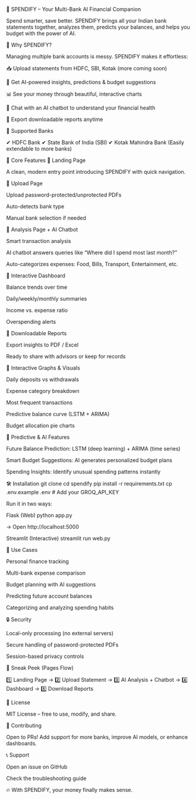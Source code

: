 💸 SPENDIFY – Your Multi-Bank AI Financial Companion

Spend smarter, save better.
SPENDIFY brings all your Indian bank statements together, analyzes them, predicts your balances, and helps you budget with the power of AI.

🚀 Why SPENDIFY?

Managing multiple bank accounts is messy. SPENDIFY makes it effortless:

📥 Upload statements from HDFC, SBI, Kotak (more coming soon)

🤖 Get AI-powered insights, predictions & budget suggestions

📊 See your money through beautiful, interactive charts

💬 Chat with an AI chatbot to understand your financial health

📑 Export downloadable reports anytime

🏦 Supported Banks

✔ HDFC Bank
✔ State Bank of India (SBI)
✔ Kotak Mahindra Bank
(Easily extendable to more banks)

🌟 Core Features
🔹 Landing Page

A clean, modern entry point introducing SPENDIFY with quick navigation.

🔹 Upload Page

Upload password-protected/unprotected PDFs

Auto-detects bank type

Manual bank selection if needed

🔹 Analysis Page + AI Chatbot

Smart transaction analysis

AI chatbot answers queries like “Where did I spend most last month?”

Auto-categorizes expenses: Food, Bills, Transport, Entertainment, etc.

🔹 Interactive Dashboard

Balance trends over time

Daily/weekly/monthly summaries

Income vs. expense ratio

Overspending alerts

🔹 Downloadable Reports

Export insights to PDF / Excel

Ready to share with advisors or keep for records

🔹 Interactive Graphs & Visuals

Daily deposits vs withdrawals

Expense category breakdown

Most frequent transactions

Predictive balance curve (LSTM + ARIMA)

Budget allocation pie charts

🔮 Predictive & AI Features

Future Balance Prediction: LSTM (deep learning) + ARIMA (time series)

Smart Budget Suggestions: AI generates personalized budget plans

Spending Insights: Identify unusual spending patterns instantly

🛠️ Installation
git clone <repo-url>
cd spendify
pip install -r requirements.txt
cp .env.example .env   # Add your GROQ_API_KEY


Run it in two ways:

Flask (Web)
python app.py


→ Open http://localhost:5000

Streamlit (Interactive)
streamlit run web.py

🎯 Use Cases

Personal finance tracking

Multi-bank expense comparison

Budget planning with AI suggestions

Predicting future account balances

Categorizing and analyzing spending habits

🔒 Security

Local-only processing (no external servers)

Secure handling of password-protected PDFs

Session-based privacy controls

📸 Sneak Peek (Pages Flow)

1️⃣ Landing Page → 2️⃣ Upload Statement → 3️⃣ AI Analysis + Chatbot → 4️⃣ Dashboard → 5️⃣ Download Reports

📝 License

MIT License – free to use, modify, and share.

🤝 Contributing

Open to PRs! Add support for more banks, improve AI models, or enhance dashboards.

📞 Support

Open an issue on GitHub

Check the troubleshooting guide

🔥 With SPENDIFY, your money finally makes sense.
